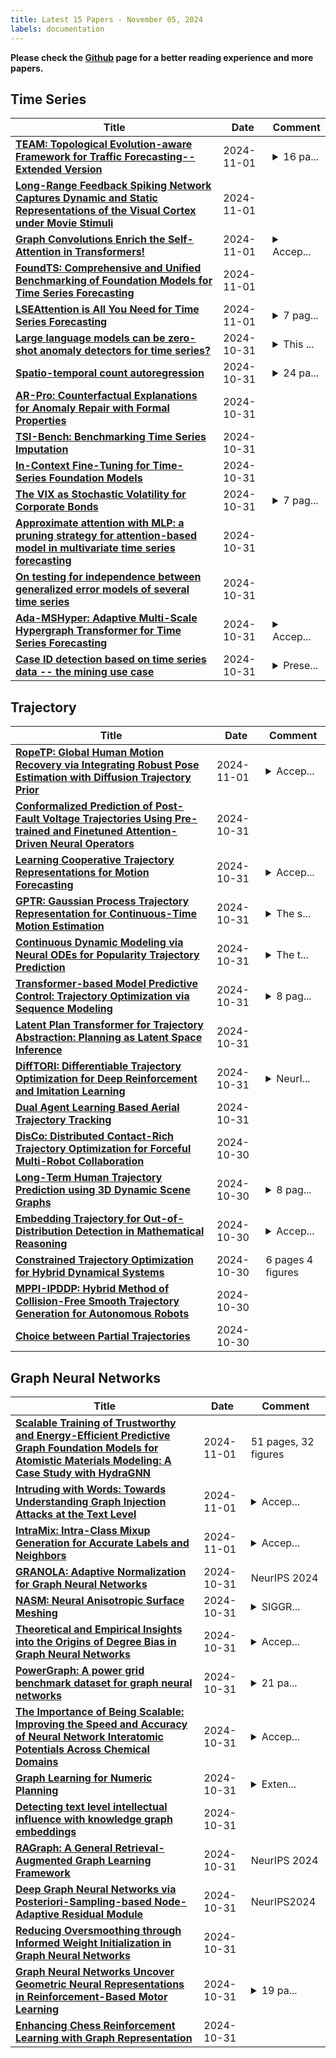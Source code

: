 ```yaml
---
title: Latest 15 Papers - November 05, 2024
labels: documentation
---
```

**Please check the [Github](https://github.com/zezhishao/MTS_Daily_ArXiv) page for a better reading experience and more papers.**

## Time Series
| **Title** | **Date** | **Comment** |
| --- | --- | --- |
| **[TEAM: Topological Evolution-aware Framework for Traffic Forecasting--Extended Version](http://arxiv.org/abs/2410.19192v2)** | 2024-11-01 | <details><summary>16 pa...</summary><p>16 pages. An extended version of "TEAM: Topological Evolution-aware Framework for Traffic Forecasting" accepted at PVLDB 2025</p></details> |
| **[Long-Range Feedback Spiking Network Captures Dynamic and Static Representations of the Visual Cortex under Movie Stimuli](http://arxiv.org/abs/2306.01354v2)** | 2024-11-01 |  |
| **[Graph Convolutions Enrich the Self-Attention in Transformers!](http://arxiv.org/abs/2312.04234v5)** | 2024-11-01 | <details><summary>Accep...</summary><p>Accepted to NeurIPS 2024. Jeongwhan Choi and Hyowon Wi are co-first authors with equal contributions</p></details> |
| **[FoundTS: Comprehensive and Unified Benchmarking of Foundation Models for Time Series Forecasting](http://arxiv.org/abs/2410.11802v3)** | 2024-11-01 |  |
| **[LSEAttention is All You Need for Time Series Forecasting](http://arxiv.org/abs/2410.23749v2)** | 2024-11-01 | <details><summary>7 pag...</summary><p>7 pages with referencing, 1 figure, 3 tables</p></details> |
| **[Large language models can be zero-shot anomaly detectors for time series?](http://arxiv.org/abs/2405.14755v3)** | 2024-10-31 | <details><summary>This ...</summary><p>This work is accepted by IEEE International Conference on Data Science and Advanced Analytics (DSAA 2024)</p></details> |
| **[Spatio-temporal count autoregression](http://arxiv.org/abs/2404.02982v4)** | 2024-10-31 | <details><summary>24 pa...</summary><p>24 pages, 16 figures and 22 tables</p></details> |
| **[AR-Pro: Counterfactual Explanations for Anomaly Repair with Formal Properties](http://arxiv.org/abs/2410.24178v1)** | 2024-10-31 |  |
| **[TSI-Bench: Benchmarking Time Series Imputation](http://arxiv.org/abs/2406.12747v2)** | 2024-10-31 |  |
| **[In-Context Fine-Tuning for Time-Series Foundation Models](http://arxiv.org/abs/2410.24087v1)** | 2024-10-31 |  |
| **[The VIX as Stochastic Volatility for Corporate Bonds](http://arxiv.org/abs/2410.22498v2)** | 2024-10-31 | <details><summary>7 pag...</summary><p>7 pages, 2 figures, 8 graphs. Keywords: stochastic volatility, autoregression, kurtosis</p></details> |
| **[Approximate attention with MLP: a pruning strategy for attention-based model in multivariate time series forecasting](http://arxiv.org/abs/2410.24023v1)** | 2024-10-31 |  |
| **[On testing for independence between generalized error models of several time series](http://arxiv.org/abs/2410.24003v1)** | 2024-10-31 |  |
| **[Ada-MSHyper: Adaptive Multi-Scale Hypergraph Transformer for Time Series Forecasting](http://arxiv.org/abs/2410.23992v1)** | 2024-10-31 | <details><summary>Accep...</summary><p>Accepted by NeurIPS, 21 pages, and 8 figures</p></details> |
| **[Case ID detection based on time series data -- the mining use case](http://arxiv.org/abs/2410.23846v1)** | 2024-10-31 | <details><summary>Prese...</summary><p>Presented at EdbA'24 - Fifth International Workshop on Event Data and Behavioral Analytics, ICPM 2024, Kopenhagen, Denmark</p></details> |

## Trajectory
| **Title** | **Date** | **Comment** |
| --- | --- | --- |
| **[RopeTP: Global Human Motion Recovery via Integrating Robust Pose Estimation with Diffusion Trajectory Prior](http://arxiv.org/abs/2410.20358v2)** | 2024-11-01 | <details><summary>Accep...</summary><p>Accepted by WACV 2025 (Round 1)</p></details> |
| **[Conformalized Prediction of Post-Fault Voltage Trajectories Using Pre-trained and Finetuned Attention-Driven Neural Operators](http://arxiv.org/abs/2410.24162v1)** | 2024-10-31 |  |
| **[Learning Cooperative Trajectory Representations for Motion Forecasting](http://arxiv.org/abs/2311.00371v2)** | 2024-10-31 | <details><summary>Accep...</summary><p>Accepted by NeurIPS 2024</p></details> |
| **[GPTR: Gaussian Process Trajectory Representation for Continuous-Time Motion Estimation](http://arxiv.org/abs/2410.22931v2)** | 2024-10-31 | <details><summary>The s...</summary><p>The source code has been released. All feedbacks are welcome</p></details> |
| **[Continuous Dynamic Modeling via Neural ODEs for Popularity Trajectory Prediction](http://arxiv.org/abs/2410.18742v2)** | 2024-10-31 | <details><summary>The t...</summary><p>The time complexity analysis in section 4.4 contains error; we overlooked the impact of the memory module</p></details> |
| **[Transformer-based Model Predictive Control: Trajectory Optimization via Sequence Modeling](http://arxiv.org/abs/2410.23916v1)** | 2024-10-31 | <details><summary>8 pag...</summary><p>8 pages, 7 figures. Datasets, videos and code available at: https://transformermpc.github.io</p></details> |
| **[Latent Plan Transformer for Trajectory Abstraction: Planning as Latent Space Inference](http://arxiv.org/abs/2402.04647v3)** | 2024-10-31 |  |
| **[DiffTORI: Differentiable Trajectory Optimization for Deep Reinforcement and Imitation Learning](http://arxiv.org/abs/2402.05421v3)** | 2024-10-31 | <details><summary>NeurI...</summary><p>NeurIPS 2024 (Spotlight)</p></details> |
| **[Dual Agent Learning Based Aerial Trajectory Tracking](http://arxiv.org/abs/2410.23571v1)** | 2024-10-31 |  |
| **[DisCo: Distributed Contact-Rich Trajectory Optimization for Forceful Multi-Robot Collaboration](http://arxiv.org/abs/2410.23283v1)** | 2024-10-30 |  |
| **[Long-Term Human Trajectory Prediction using 3D Dynamic Scene Graphs](http://arxiv.org/abs/2405.00552v4)** | 2024-10-30 | <details><summary>8 pag...</summary><p>8 pages, 6 figures. Accepted at IEEE Robotics and Automation Letters (RA-L). Code released at: https://github.com/MIT-SPARK/LP2</p></details> |
| **[Embedding Trajectory for Out-of-Distribution Detection in Mathematical Reasoning](http://arxiv.org/abs/2405.14039v2)** | 2024-10-30 | <details><summary>Accep...</summary><p>Accepted by NeurIPS 2024</p></details> |
| **[Constrained Trajectory Optimization for Hybrid Dynamical Systems](http://arxiv.org/abs/2410.22894v1)** | 2024-10-30 | 6 pages 4 figures |
| **[MPPI-IPDDP: Hybrid Method of Collision-Free Smooth Trajectory Generation for Autonomous Robots](http://arxiv.org/abs/2208.02439v2)** | 2024-10-30 |  |
| **[Choice between Partial Trajectories](http://arxiv.org/abs/2410.22690v1)** | 2024-10-30 |  |

## Graph Neural Networks
| **Title** | **Date** | **Comment** |
| --- | --- | --- |
| **[Scalable Training of Trustworthy and Energy-Efficient Predictive Graph Foundation Models for Atomistic Materials Modeling: A Case Study with HydraGNN](http://arxiv.org/abs/2406.12909v4)** | 2024-11-01 | 51 pages, 32 figures |
| **[Intruding with Words: Towards Understanding Graph Injection Attacks at the Text Level](http://arxiv.org/abs/2405.16405v2)** | 2024-11-01 | <details><summary>Accep...</summary><p>Accepted by NeurIPS 2024</p></details> |
| **[IntraMix: Intra-Class Mixup Generation for Accurate Labels and Neighbors](http://arxiv.org/abs/2405.00957v2)** | 2024-11-01 | <details><summary>Accep...</summary><p>Accepted by NeurIPS2024</p></details> |
| **[GRANOLA: Adaptive Normalization for Graph Neural Networks](http://arxiv.org/abs/2404.13344v2)** | 2024-10-31 | NeurIPS 2024 |
| **[NASM: Neural Anisotropic Surface Meshing](http://arxiv.org/abs/2410.23109v2)** | 2024-10-31 | <details><summary>SIGGR...</summary><p>SIGGRAPH Asia 2024 (Conference Track)</p></details> |
| **[Theoretical and Empirical Insights into the Origins of Degree Bias in Graph Neural Networks](http://arxiv.org/abs/2404.03139v2)** | 2024-10-31 | <details><summary>Accep...</summary><p>Accepted to NeurIPS 2024</p></details> |
| **[PowerGraph: A power grid benchmark dataset for graph neural networks](http://arxiv.org/abs/2402.02827v4)** | 2024-10-31 | <details><summary>21 pa...</summary><p>21 pages, 8 figures, conference paper</p></details> |
| **[The Importance of Being Scalable: Improving the Speed and Accuracy of Neural Network Interatomic Potentials Across Chemical Domains](http://arxiv.org/abs/2410.24169v1)** | 2024-10-31 | <details><summary>Accep...</summary><p>Accepted to NeurIPS 2024</p></details> |
| **[Graph Learning for Numeric Planning](http://arxiv.org/abs/2410.24080v1)** | 2024-10-31 | <details><summary>Exten...</summary><p>Extended version of NeurIPS 2024 paper</p></details> |
| **[Detecting text level intellectual influence with knowledge graph embeddings](http://arxiv.org/abs/2410.24021v1)** | 2024-10-31 |  |
| **[RAGraph: A General Retrieval-Augmented Graph Learning Framework](http://arxiv.org/abs/2410.23855v1)** | 2024-10-31 | NeurIPS 2024 |
| **[Deep Graph Neural Networks via Posteriori-Sampling-based Node-Adaptive Residual Module](http://arxiv.org/abs/2305.05368v3)** | 2024-10-31 | NeurIPS2024 |
| **[Reducing Oversmoothing through Informed Weight Initialization in Graph Neural Networks](http://arxiv.org/abs/2410.23830v1)** | 2024-10-31 |  |
| **[Graph Neural Networks Uncover Geometric Neural Representations in Reinforcement-Based Motor Learning](http://arxiv.org/abs/2410.23812v1)** | 2024-10-31 | <details><summary>19 pa...</summary><p>19 pages, 7 figures, accepted at the NeurIPS 2024 workshop on Symmetry and Geometry in Neural Representations (NeurReps 2024)</p></details> |
| **[Enhancing Chess Reinforcement Learning with Graph Representation](http://arxiv.org/abs/2410.23753v1)** | 2024-10-31 |  |

